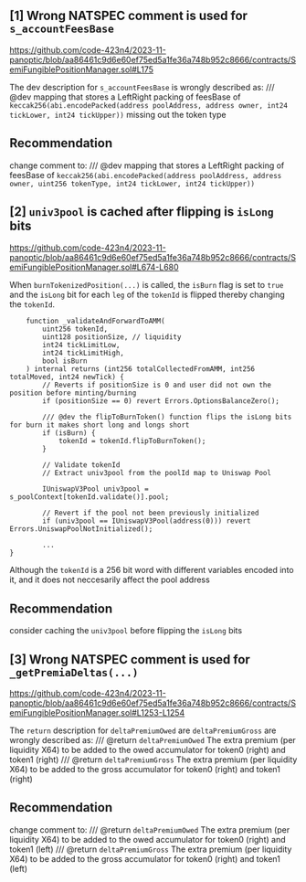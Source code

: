 ## [1] Wrong NATSPEC comment is used for `s_accountFeesBase`
https://github.com/code-423n4/2023-11-panoptic/blob/aa86461c9d6e60ef75ed5a1fe36a748b952c8666/contracts/SemiFungiblePositionManager.sol#L175

The dev description for `s_accountFeesBase` is wrongly described as:
/// @dev mapping that stores a LeftRight packing of feesBase of  `keccak256(abi.encodePacked(address poolAddress, address owner, int24 tickLower, int24 tickUpper))`
missing out the token type

## Recommendation
change comment to:
/// @dev mapping that stores a LeftRight packing of feesBase of  `keccak256(abi.encodePacked(address poolAddress, address owner, uint256 tokenType, int24 tickLower, int24 tickUpper))`


## [2] `univ3pool` is cached after flipping is `isLong` bits
https://github.com/code-423n4/2023-11-panoptic/blob/aa86461c9d6e60ef75ed5a1fe36a748b952c8666/contracts/SemiFungiblePositionManager.sol#L674-L680

When `burnTokenizedPosition(...)` is called, the `isBurn` flag is set to `true` and the `isLong` bit for each `leg` of the `tokenId` is flipped thereby changing the `tokenId`.
```solidity
    function _validateAndForwardToAMM(
        uint256 tokenId,
        uint128 positionSize, // liquidity
        int24 tickLimitLow,
        int24 tickLimitHigh,
        bool isBurn
    ) internal returns (int256 totalCollectedFromAMM, int256 totalMoved, int24 newTick) {
        // Reverts if positionSize is 0 and user did not own the position before minting/burning
        if (positionSize == 0) revert Errors.OptionsBalanceZero();

        /// @dev the flipToBurnToken() function flips the isLong bits for burn it makes short long and longs short
        if (isBurn) {
            tokenId = tokenId.flipToBurnToken();
        }

        // Validate tokenId
        // Extract univ3pool from the poolId map to Uniswap Pool
   
        IUniswapV3Pool univ3pool = s_poolContext[tokenId.validate()].pool;

        // Revert if the pool not been previously initialized
        if (univ3pool == IUniswapV3Pool(address(0))) revert Errors.UniswapPoolNotInitialized();

        ...
}
```
Although the `tokenId` is a 256 bit word with different variables encoded into it, and it does not neccesarily affect the pool address


## Recommendation
consider caching the `univ3pool` before flipping the `isLong` bits


## [3] Wrong NATSPEC comment is used for `_getPremiaDeltas(...)`
https://github.com/code-423n4/2023-11-panoptic/blob/aa86461c9d6e60ef75ed5a1fe36a748b952c8666/contracts/SemiFungiblePositionManager.sol#L1253-L1254

The `return` description for `deltaPremiumOwed` are `deltaPremiumGross` are wrongly described as:
    /// @return `deltaPremiumOwed` The extra premium (per liquidity X64) to be added to the owed accumulator for token0 (right) and token1 (right)
    /// @return `deltaPremiumGross` The extra premium (per liquidity X64) to be added to the gross accumulator for token0 (right) and token1 (right)

## Recommendation
change comment to:
    /// @return `deltaPremiumOwed` The extra premium (per liquidity X64) to be added to the owed accumulator for token0 (right) and token1 (left)
    /// @return `deltaPremiumGross` The extra premium (per liquidity X64) to be added to the gross accumulator for token0 (right) and token1 (left)